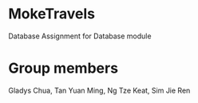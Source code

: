 # MokeTravels
Database Assignment for Database module


# Group members
Gladys Chua, Tan Yuan Ming, Ng Tze Keat, Sim Jie Ren

